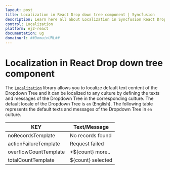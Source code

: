 ```yaml
---
layout: post
title: Localization in React Drop down tree component | Syncfusion
description: Learn here all about Localization in Syncfusion React Drop down tree component of Syncfusion Essential JS 2 and more.
control: Localization 
platform: ej2-react
documentation: ug
domainurl: ##DomainURL##
---
```


# Localization in React Drop down tree component

The [`Localization`](../../base/localization.html) library allows you to localize default text content of the Dropdown Tree and it can be localized to any culture by defining the texts and messages of the Dropdown Tree in the corresponding culture. The default locale of the Dropdown Tree is `en` (English). The following table represents the default texts and messages of the Dropdown Tree in `en` culture.

|KEY|Text/Message|
|----|----|
|noRecordsTemplate|No records found|
|actionFailureTemplate|Request failed|
|overflowCountTemplate|+${count} more..|
|totalCountTemplate|${count} selected|
